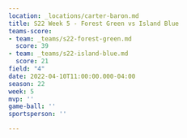 ```yaml
---
location: _locations/carter-baron.md
title: S22 Week 5 - Forest Green vs Island Blue
teams-score:
- team: _teams/s22-forest-green.md
  score: 39
- team: _teams/s22-island-blue.md
  score: 21
field: "4"
date: 2022-04-10T11:00:00.000-04:00
season: 22
week: 5
mvp: ''
game-ball: ''
sportsperson: ''

---
```

